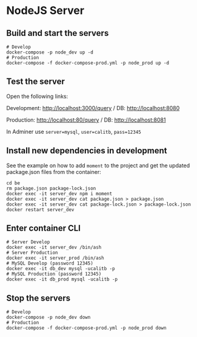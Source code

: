 # NodeJS Server

## Build and start the servers

```
# Develop
docker-compose -p node_dev up -d
# Production
docker-compose -f docker-compose-prod.yml -p node_prod up -d
```

## Test the server

Open the following links:

Development: [http://localhost:3000/query](http://localhost:3000/query) / DB: [http://localhost:8080](http://localhost:8080)

Production: [http://localhost:80/query](http://localhost:80/query) / DB: [http://localhost:8081](http://localhost:8081)

In Adminer use `server=mysql`, `user=calitb`, `pass=12345`

## Install new dependencies in development

See the example on how to add `moment` to the project and get the updated package.json files from the container:

```
cd be
rm package.json package-lock.json
docker exec -it server_dev npm i moment
docker exec -it server_dev cat package.json > package.json
docker exec -it server_dev cat package-lock.json > package-lock.json
docker restart server_dev
```

## Enter container CLI

```
# Server Develop
docker exec -it server_dev /bin/ash
# Server Production
docker exec -it server_prod /bin/ash
# MySQL Develop (password 12345)
docker exec -it db_dev mysql -ucalitb -p
# MySQL Production (password 12345)
docker exec -it db_prod mysql -ucalitb -p
```

## Stop the servers

```
# Develop
docker-compose -p node_dev down
# Production
docker-compose -f docker-compose-prod.yml -p node_prod down
```
